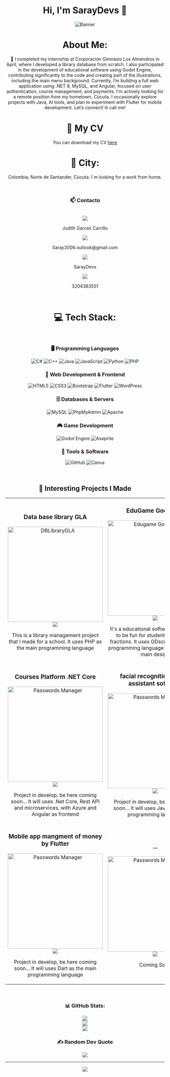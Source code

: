 <div align="center">
  <h1 align="center">Hi, I'm SarayDevs 👋</h1>

  ![Banner](https://github.com/user-attachments/assets/99d795c0-0dad-4428-9492-ada7e59413fc)

  # About Me:
🚀 I completed my internship at Corporación Gimnasio Los Almendros in April, where I developed a library database from scratch. I also participated in the development of educational software using Godot Engine, contributing significantly to the code and creating part of the illustrations, including the main menu background. Currently, I’m building a full web application using .NET 8, MySQL, and Angular, focused on user authentication, course management, and payments. I'm actively looking for a remote position from my hometown, Cúcuta. I occasionally explore projects with Java, AI tools, and plan to experiment with Flutter for mobile development. Let’s connect! 🌐 call me!<br>



# 📄 My CV
You can download my CV [here](https://github.com/user-attachments/files/20640339/HojaVidaJudithSaraiADSO.1.pdf)
<br>
# 📍 City:
<p>Colombia, Norte de Santander, Cúcuta. I´m looking for a work from home.</p>
<br>

### 📫 Contacto  
<br>
<a href="https://www.linkedin.com/in/judith-garces-carrillo-34296a342" target="_blank">
  <img src="https://img.shields.io/badge/LinkedIn-0A66C2?style=for-the-badge&logo=linkedin&logoColor=white">
</a>  
<p> Judith Garces Carrillo </p>

<a href="mailto:saray2006.outlook@gmail.com">
  <img src="https://img.shields.io/badge/Email-D14836?style=for-the-badge&logo=gmail&logoColor=white">
</a>  
<p>Saray2006.outlook@gmail.com</p>

<a href="https://github.com/SarayDevs" target="_blank">
  <img src="https://img.shields.io/badge/GitHub-171515?style=for-the-badge&logo=github&logoColor=white">
</a>
<p>SarayDevs</p>

<a href="https://wa.me/qr/PZ43VVHAP3FHI1" target="_blank">
  <img src="https://img.shields.io/badge/WhatsApp-25D366?style=for-the-badge&logo=whatsapp&logoColor=white">
</a>
<p>3204383551</p>
<br>

# 💻 Tech Stack:
<br>

### 🖥️ Programming Languages
![C#](https://img.shields.io/badge/c%23-%23239120.svg?style=for-the-badge&logo=csharp&logoColor=white)
![C++](https://img.shields.io/badge/c++-%2300599C.svg?style=for-the-badge&logo=c%2B%2B&logoColor=white) 
![Java](https://img.shields.io/badge/java-%23ED8B00.svg?style=for-the-badge&logo=openjdk&logoColor=white)
![JavaScript](https://img.shields.io/badge/javascript-%23323330.svg?style=for-the-badge&logo=javascript&logoColor=%23F7DF1E)
![Python](https://img.shields.io/badge/python-3670A0?style=for-the-badge&logo=python&logoColor=ffdd54)
![PHP](https://img.shields.io/badge/php-%23777BB4.svg?style=for-the-badge&logo=php&logoColor=white)


### 🎨 Web Development & Frontend
![HTML5](https://img.shields.io/badge/html5-%23E34F26.svg?style=for-the-badge&logo=html5&logoColor=white)
![CSS3](https://img.shields.io/badge/css3-%231572B6.svg?style=for-the-badge&logo=css3&logoColor=white)
![Bootstrap](https://img.shields.io/badge/bootstrap-%238511FA.svg?style=for-the-badge&logo=bootstrap&logoColor=white)
![Flutter](https://img.shields.io/badge/Flutter-%2302569B.svg?style=for-the-badge&logo=Flutter&logoColor=white)
![WordPress](https://img.shields.io/badge/WordPress-%23117AC9.svg?style=for-the-badge&logo=WordPress&logoColor=white)

### 🗄️ Databases & Servers
![MySQL](https://img.shields.io/badge/mysql-4479A1.svg?style=for-the-badge&logo=mysql&logoColor=white)
![PhpMyAdmin](https://img.shields.io/badge/PhpMyAdmin-6C78AF?style=for-the-badge&logo=phpmyadmin&logoColor=white)
![Apache](https://img.shields.io/badge/apache-%23D42029.svg?style=for-the-badge&logo=apache&logoColor=white)



### 🎮 Game Development
![Godot Engine](https://img.shields.io/badge/GODOT-%23FFFFFF.svg?style=for-the-badge&logo=godot-engine)
![Aseprite](https://img.shields.io/badge/Aseprite-FFFFFF?style=for-the-badge&logo=Aseprite&logoColor=#7D929E)


### 🔧 Tools & Software
![GitHub](https://img.shields.io/badge/github-%23121011.svg?style=for-the-badge&logo=github&logoColor=white)
![Canva](https://img.shields.io/badge/Canva-%2300C4CC.svg?style=for-the-badge&logo=Canva&logoColor=white)

<br>

## 🚀 Interesting Projects I Made

<div align="center">
  
  <table>
    <tr>
      <td align="center">
        <h3>Data base library GLA</h3>
        <img src="https://github.com/user-attachments/assets/7e2a05bd-7beb-4a82-8333-b82df14b7c8b" width="300px" alt="DBLibraryGLA">
        <br>
        <a href="https://github.com/SarayDevs/DBLibraryGLA">
          <img src="https://img.shields.io/badge/CODE-%F0%9F%9A%80-yellow?style=for-the-badge&logo=github">
        </a>
        <p>This is a library management project that I made for a school. It uses PHP as the main programming language</p>
      </td>
      <td align="center">
        <h3>EduGame Godot 4.1</h3>
        <img src="https://github.com/user-attachments/assets/40e22ab3-060d-4287-9b31-53abc9f919df" width="300px" alt="Edugame Godot 4.1">
        <br>
        <a href="https://github.com/SarayDevs/EduGame">
          <img src="https://img.shields.io/badge/CODE-%F0%9F%9A%80-yellow?style=for-the-badge&logo=github">
        </a>
        <p>It's a educational software that it want to be fun for students to learning fractions. It uses GDscript as the main programming language and Aseprite as main design</p>
      </td>
    </tr>
     <tr>
     <td align="center">
        <h3>Courses Platform .NET Core</h3>
        <img src="https://github.com/user-attachments/assets/e3180a6c-f10a-45d2-9909-cd8d20c35cb3" width="300px" alt="Passwords Manager">
        <br>
        <a href="https://github.com/SarayDevs/Courses-Platform">
          <img src="https://img.shields.io/badge/CODE-%F0%9F%9A%80-yellow?style=for-the-badge&logo=github">
        </a>
        <p>Project in develop, be here coming soon... It will uses .Net Core, Rest API and microservices, with Azure and Angular as frontend</p>
     </td>
       <td align="center">
        <h3>facial recognition and AI assistant software</h3>
        <img src="URL_DE_LA_IMAGEN_2" width="300px" alt="Passwords Manager">
        <br>
        <a href="URL_DEL_REPOSITORIO_2">
          <img src="https://img.shields.io/badge/CODE-%F0%9F%9A%80-yellow?style=for-the-badge&logo=github">
        </a>
        <p>Project in develop, be here coming soon... It will uses Java as the main programming language</p>
     </td>
     </tr>
    <tr>
    <td align="center">
        <h3>Mobile app mangment of money by Flutter</h3>
        <img src="URL_DE_LA_IMAGEN_2" width="300px" alt="Passwords Manager">
        <br>
        <a href="URL_DEL_REPOSITORIO_2">
          <img src="https://img.shields.io/badge/CODE-%F0%9F%9A%80-yellow?style=for-the-badge&logo=github">
        </a>
        <p>Project in develop, be here coming soon... It will uses Dart as the main programming language</p>
      </td>
      <td align="center">
        <h3>...</h3>
        <img src="URL_DE_LA_IMAGEN_2" width="300px" alt="Passwords Manager">
        <br>
        <a href="URL_DEL_REPOSITORIO_2">
          <img src="https://img.shields.io/badge/CODE-%F0%9F%9A%80-yellow?style=for-the-badge&logo=github">
        </a>
        <p>Coming Soon</p>
     </td>
    </tr>
  </table>

</div>


<br>

### 📊 GitHub Stats:
![](https://github-readme-stats.vercel.app/api?username=SarayDevs&theme=merko&hide_border=true&include_all_commits=false&count_private=false)<br/>
![](https://github-readme-streak-stats.herokuapp.com/?user=SarayDevs&theme=merko&hide_border=true)<br/>
![](https://github-readme-stats.vercel.app/api/top-langs/?username=SarayDevs&theme=merko&hide_border=true&include_all_commits=false&count_private=false&layout=compact)

### ✍️ Random Dev Quote
![](https://quotes-github-readme.vercel.app/api?type=horizontal&theme=radical)

---
[![](https://visitcount.itsvg.in/api?id=SarayDevs&icon=0&color=0)](https://visitcount.itsvg.in)

<!-- Proudly created with GPRM ( https://gprm.itsvg.in ) -->

<!--
**SarayDevs/SarayDevs** is a ✨ _special_ ✨ repository because its `README.md` (this file) appears on your GitHub profile.

Here are some ideas to get you started:

- 🔭 I’m currently working on ...
- 🌱 I’m currently learning ...
- 👯 I’m looking to collaborate on ...
- 🤔 I’m looking for help with ...
- 💬 Ask me about ...
- 📫 How to reach me: ...
- 😄 Pronouns: ...
- ⚡ Fun fact: ...
-->

